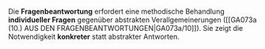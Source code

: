 
Die **Fragenbeantwortung** erfordert eine methodische Behandlung **individueller Fragen** gegenüber abstrakten Verallgemeinerungen ([[GA073a (10.) AUS DEN FRAGENBEANTWORTUNGEN|GA073a/10]]). Sie zeigt die Notwendigkeit **konkreter** statt abstrakter Antworten.

